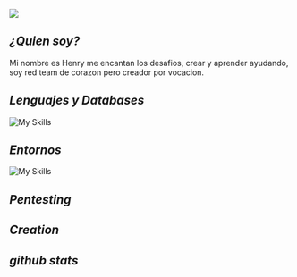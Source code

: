 ![](https://github.com/sularhen/sularhen/blob/main/BannerReadMe.gif)

## ***¿Quien soy?***
Mi nombre es Henry me encantan los desafios, crear y aprender ayudando, soy red team de corazon pero creador por vocacion.

## ***Lenguajes y Databases***
![My Skills](https://go-skill-icons.vercel.app/api/icons?i=html,css,js,ts,mysql,python,react,nodejs,postgres)


## ***Entornos***
![My Skills](https://go-skill-icons.vercel.app/api/icons?i=docker,windows,linux,bash,virtualbox,hackthebox,git,anaconda)

## ***Pentesting***


## ***Creation***


## ***github stats***
